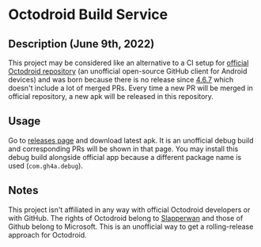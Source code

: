 # Octodroid Build Service
## Description (June 9th, 2022)
This project may be considered like an alternative to a CI setup for [official Octodroid repository](https://github.com/slapperwan/gh4a) (an unofficial open-source GitHub client for Android devices) and was born because there is no release since [4.6.7](https://github.com/slapperwan/gh4a/releases/tag/4.6.7) which doesn't include a lot of merged PRs. Every time a new PR will be merged in official repository, a new apk will be released in this repository.

## Usage
Go to [releases page](https://github.com/pokemaniac05/OctodroidBuildService/releases/latest) and download latest apk. It is an unofficial debug build and corresponding PRs will be shown in that page. You may install this debug build alongside official app because a different package name is used (``com.gh4a.debug``).

## Notes
This project isn't affiliated in any way with official Octodroid developers or with GitHub. The rights of Octodroid belong to [Slapperwan](https://github.com/slapperwan) and those of Github belong to Microsoft. This is an unofficial way to get a rolling-release approach for Octodroid.
